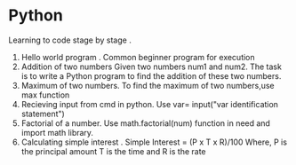 # Python

Learning to code stage by stage .
1. Hello world program .
 Common beginner program for execution 
2. Addition of two numbers
 Given two numbers num1 and num2. The task is to write a Python program to find the addition of these two numbers.
3. Maximum of two numbers.
 To find the maximum of two numbers,use max function
4. Recieving input from cmd in python.
 Use var= input("var identification statement")
5. Factorial of a number.
 Use math.factorial(num) function in need and import math library.
6. Calculating simple interest .
 Simple Interest = (P x T x R)/100 Where, P is the principal amount T is the time and R is the rate
